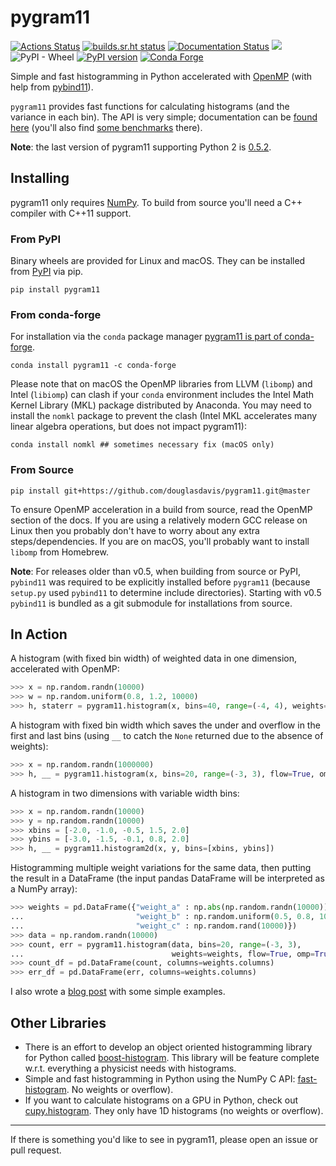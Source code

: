 # pygram11

[![Actions Status](https://github.com/douglasdavis/pygram11/workflows/Linux/macOS/badge.svg)](https://github.com/douglasdavis/pygram11/actions)
[![builds.sr.ht status](https://builds.sr.ht/~ddavis/pygram11.svg)](https://builds.sr.ht/~ddavis/pygram11?)
[![Documentation Status](https://readthedocs.org/projects/pygram11/badge/?version=latest)](https://pygram11.readthedocs.io/en/latest/?badge=latest)
![](https://img.shields.io/pypi/pyversions/pygram11.svg?colorB=blue&style=flat)
![PyPI - Wheel](https://img.shields.io/pypi/wheel/pygram11?color=blue)
[![PyPI version](https://img.shields.io/pypi/v/pygram11.svg?colorB=486b87&style=flat)](https://pypi.org/project/pygram11/)
[![Conda Forge](https://img.shields.io/conda/vn/conda-forge/pygram11.svg?colorB=486b87&style=flat)](https://anaconda.org/conda-forge/pygram11)

Simple and fast histogramming in Python accelerated with
[OpenMP](https://www.openmp.org/) (with help from
[pybind11](https://github.com/pybind/pybind11)).

`pygram11` provides fast functions for calculating histograms (and the
variance in each bin). The API is very simple; documentation can be
[found here](https://pygram11.readthedocs.io/) (you'll also find [some
benchmarks](https://pygram11.readthedocs.io/en/stable/purpose.html#some-benchmarks)
there).

**Note**: the last version of pygram11 supporting Python 2 is
[0.5.2](https://github.com/douglasdavis/pygram11/releases/tag/0.5.2).

## Installing

pygram11 only requires [NumPy](https://www.numpy.org/). To build from
source you'll need a C++ compiler with C++11 support.

### From PyPI

Binary wheels are provided for Linux and macOS. They can be installed
from [PyPI](https://pypi.org/project/pygram11/) via pip.

```
pip install pygram11
```

### From conda-forge

For installation via the `conda` package manager [pygram11 is part of
conda-forge](https://anaconda.org/conda-forge/pygram11).

```none
conda install pygram11 -c conda-forge
```

Please note that on macOS the OpenMP libraries from LLVM (`libomp`)
and Intel (`libiomp`) can clash if your `conda` environment includes
the Intel Math Kernel Library (MKL) package distributed by
Anaconda. You may need to install the `nomkl` package to prevent the
clash (Intel MKL accelerates many linear algebra operations, but does
not impact pygram11):

```none
conda install nomkl ## sometimes necessary fix (macOS only)
```

### From Source

```none
pip install git+https://github.com/douglasdavis/pygram11.git@master
```

To ensure OpenMP acceleration in a build from source, read the OpenMP
section of the docs. If you are using a relatively modern GCC release
on Linux then you probably don't have to worry about any extra
steps/dependencies. If you are on macOS, you'll probably want to
install `libomp` from Homebrew.

**Note**: For releases older than v0.5, when building from source or
PyPI, `pybind11` was required to be explicitly installed before
`pygram11` (because `setup.py` used `pybind11` to determine include
directories). Starting with v0.5 `pybind11` is bundled as a git
submodule for installations from source.

## In Action

A histogram (with fixed bin width) of weighted data in one dimension,
accelerated with OpenMP:

```python
>>> x = np.random.randn(10000)
>>> w = np.random.uniform(0.8, 1.2, 10000)
>>> h, staterr = pygram11.histogram(x, bins=40, range=(-4, 4), weights=w, omp=True)
```

A histogram with fixed bin width which saves the under and overflow in
the first and last bins (using `__` to catch the `None` returned due
to the absence of weights):

```python
>>> x = np.random.randn(1000000)
>>> h, __ = pygram11.histogram(x, bins=20, range=(-3, 3), flow=True, omp=True)
```

A histogram in two dimensions with variable width bins:

```python
>>> x = np.random.randn(10000)
>>> y = np.random.randn(10000)
>>> xbins = [-2.0, -1.0, -0.5, 1.5, 2.0]
>>> ybins = [-3.0, -1.5, -0.1, 0.8, 2.0]
>>> h, __ = pygram11.histogram2d(x, y, bins=[xbins, ybins])
```

Histogramming multiple weight variations for the same data, then
putting the result in a DataFrame (the input pandas DataFrame will be
interpreted as a NumPy array):

```python
>>> weights = pd.DataFrame({"weight_a" : np.abs(np.random.randn(10000)),
...                         "weight_b" : np.random.uniform(0.5, 0.8, 10000),
...                         "weight_c" : np.random.rand(10000)})
>>> data = np.random.randn(10000)
>>> count, err = pygram11.histogram(data, bins=20, range=(-3, 3),
...                                 weights=weights, flow=True, omp=True)
>>> count_df = pd.DataFrame(count, columns=weights.columns)
>>> err_df = pd.DataFrame(err, columns=weights.columns)
```

I also wrote a [blog
post](https://ddavis.io/posts/introducing-pygram11/) with some simple
examples.

## Other Libraries

- There is an effort to develop an object oriented histogramming
  library for Python called
  [boost-histogram](https://indico.cern.ch/event/803122/contributions/3339214/attachments/1830213/2997039/bhandhist.pdf). This
  library will be feature complete w.r.t. everything a physicist needs
  with histograms.
- Simple and fast histogramming in Python using the NumPy C API:
  [fast-histogram](https://github.com/astrofrog/fast-histogram). No
  weights or overflow).
- If you want to calculate histograms on a GPU in Python, check out
  [cupy.histogram](https://docs-cupy.chainer.org/en/stable/reference/generated/cupy.histogram.html#cupy.histogram). They
  only have 1D histograms (no weights or overflow).

---

If there is something you'd like to see in pygram11, please open an
issue or pull request.
